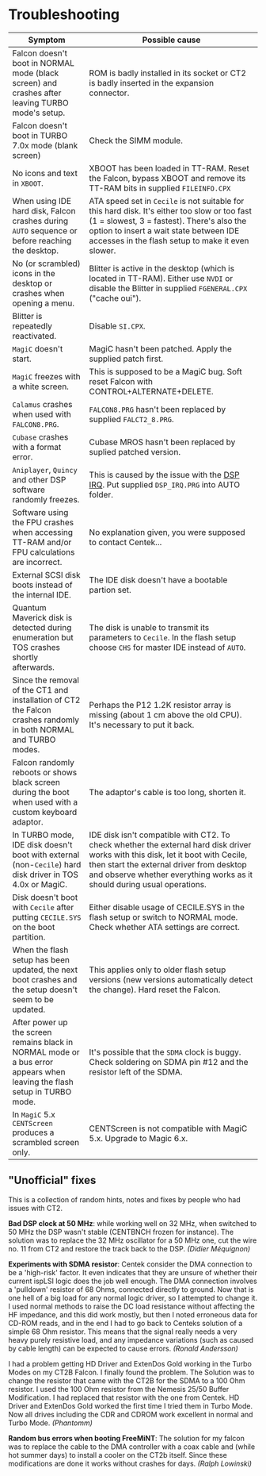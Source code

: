 # Troubleshooting

Symptom | Possible cause
------------ | -------------
Falcon doesn't boot in NORMAL mode (black screen) and crashes after leaving TURBO mode's setup. | ROM is badly installed in its socket or CT2 is badly inserted in the expansion connector.
Falcon doesn't boot in TURBO 7.0x mode (blank screen) | Check the SIMM module.
No icons and text in `XBOOT`. | XBOOT has been loaded in TT-RAM. Reset the Falcon, bypass XBOOT and remove its TT-RAM bits in supplied `FILEINFO.CPX`
When using IDE hard disk, Falcon crashes during `AUTO` sequence or before reaching the desktop. | ATA speed set in `Cecile` is not suitable for this hard disk. It's either too slow or too fast (1 = slowest, 3 = fastest). There's also the option to insert a wait state between IDE accesses in the flash setup to make it even slower.
No (or scrambled) icons in the desktop or crashes when opening a menu. | Blitter is active in the desktop (which is located in TT-RAM). Either use `NVDI` or disable the Blitter in supplied `FGENERAL.CPX` ("cache oui").
Blitter is repeatedly reactivated. | Disable `SI.CPX`.
`MagiC` doesn't start. | MagiC hasn't been patched. Apply the supplied patch first.
`MagiC` freezes with a white screen. | This is supposed to be a MagiC bug. Soft reset Falcon with CONTROL+ALTERNATE+DELETE.
`Calamus` crashes when used with `FALCON8.PRG`. | `FALCON8.PRG` hasn't been replaced by supplied `FALCT2_8.PRG`.
`Cubase` crashes with a format error. | Cubase MROS hasn't been replaced by suplied patched version.
`Aniplayer`, `Quincy` and other DSP software randomly freezes. | This is caused by the issue with the [DSP IRQ](NOTES.md#dsp-irq-signal). Put supplied `DSP_IRQ.PRG` into AUTO folder.
Software using the FPU crashes when accessing TT-RAM and/or FPU calculations are incorrect. | No explanation given, you were supposed to contact Centek...
External SCSI disk boots instead of the internal IDE. | The IDE disk doesn't have a bootable partion set.
Quantum Maverick disk is detected during enumeration but TOS crashes shortly afterwards. | The disk is unable to transmit its parameters to `Cecile`. In the flash setup choose `CHS` for master IDE instead of `AUTO`.
Since the removal of the CT1 and installation of CT2 the Falcon crashes randomly in both NORMAL and TURBO modes. | Perhaps the P12 1.2K resistor array is missing (about 1 cm above the old CPU). It's necessary to put it back.
Falcon randomly reboots or shows black screen during the boot when used with a custom keyboard adaptor. | The adaptor's cable is too long, shorten it.
In TURBO mode, IDE disk doesn't boot with external (non-`Cecile`) hard disk driver in TOS 4.0x or MagiC. | IDE disk isn't compatible with CT2. To check whether the external hard disk driver works with this disk, let it boot with Cecile, then start the external driver from desktop and observe whether everything works as it should during usual operations.
Disk doesn't boot with `Cecile` after putting `CECILE.SYS` on the boot partition. | Either disable usage of CECILE.SYS in the flash setup or switch to NORMAL mode. Check whether ATA settings are correct.
When the flash setup has been updated, the next boot crashes and the setup doesn't seem to be updated. | This applies only to older flash setup versions (new versions automatically detect the change). Hard reset the Falcon.
After power up the screen remains black in NORMAL mode or a bus error appears when leaving the flash setup in TURBO mode. | It's possible that the `SDMA` clock is buggy. Check soldering on SDMA pin #12 and the resistor left of the SDMA.
In `MagiC` 5.x `CENTScreen` produces a scrambled screen only. | CENTScreen is not compatible with MagiC 5.x. Upgrade to Magic 6.x.

## "Unofficial" fixes
This is a collection of random hints, notes and fixes by people who had issues with CT2.

**Bad DSP clock at 50 MHz**: while working well on 32 MHz, when switched to 50 MHz the DSP wasn't stable (CENTBNCH frozen for instance). The solution was to replace the 32 MHz oscillator for a 50 MHz one, cut the wire no. 11 from CT2 and restore the track back to the DSP. *(Didier Méquignon)*

**Experiments with SDMA resistor**: Centek consider the DMA connection to be a 'high-risk' factor. It even indicates that they are unsure of whether their current ispLSI logic does the job well enough. The DMA connection involves a 'pulldown' resistor of 68 Ohms, connected directly to ground. Now that is one hell of a big load for any normal logic driver, so I attempted to change it. I used normal methods to raise the DC load resistance without affecting the HF impedance, and this
did work mostly, but then I noted erroneous data for CD-ROM reads, and in the end I had to go back to Centeks solution of a simple 68 Ohm resistor. This means that the signal really needs a very heavy purely resistive load, and any impedance variations (such as caused by cable length) can be expected to cause errors. *(Ronald Andersson)*

I had a problem getting HD Driver and ExtenDos Gold working in the Turbo Modes on my CT2B Falcon. I finally found the problem. The Solution was to change the resistor that came with the CT2B for the SDMA to a 100 Ohm resistor. I used the 100 Ohm resistor from the Nemesis 25/50 Buffer Modification. I had replaced that resistor with the one from Centek. HD Driver and ExtenDos Gold worked the first time I tried them in Turbo Mode. Now all drives including the CDR and CDROM work excellent
in normal and Turbo Mode. *(Phantomm)*

**Random bus errors when booting FreeMiNT**: The solution for my falcon was to replace the cable to the DMA controller with a coax cable and (while hot summer days) to install a cooler on the CT2b itself. Since these modifications are done it works without crashes for days. *(Ralph Lowinski)*
